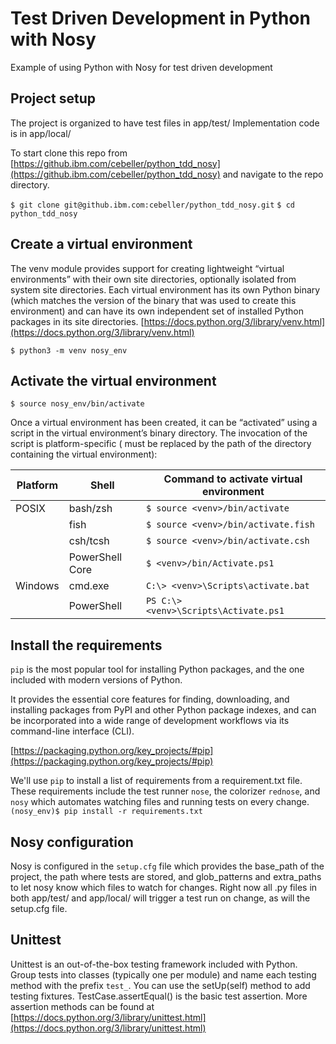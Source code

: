 # Test Driven Development in Python with Nosy
Example of using Python with Nosy for test driven development

## Project setup
The project is organized to have test files in app/test/
Implementation code is in app/local/

To start clone this repo from [https://github.ibm.com/cebeller/python_tdd_nosy](https://github.ibm.com/cebeller/python_tdd_nosy) and navigate to the repo directory.

`$ git clone git@github.ibm.com:cebeller/python_tdd_nosy.git`
`$ cd python_tdd_nosy`

## Create a virtual environment
The venv module provides support for creating lightweight “virtual environments” with their own site directories, optionally isolated from system site directories. Each virtual environment has its own Python binary (which matches the version of the binary that was used to create this environment) and can have its own independent set of installed Python packages in its site directories.
[https://docs.python.org/3/library/venv.html](https://docs.python.org/3/library/venv.html)

`$ python3 -m venv nosy_env`

## Activate the virtual environment

`$ source nosy_env/bin/activate`

Once a virtual environment has been created, it can be “activated” using a script in the virtual environment’s binary directory. The invocation of the script is platform-specific (<venv> must be replaced by the path of the directory containing the virtual environment):

| Platform | Shell | Command to activate virtual environment |
|--|--|--|
| POSIX | bash/zsh | `$ source <venv>/bin/activate` |
| | fish | `$ source <venv>/bin/activate.fish` |
| | csh/tcsh | `$ source <venv>/bin/activate.csh` |
| | PowerShell Core | `$ <venv>/bin/Activate.ps1` |
| Windows | cmd.exe | `C:\> <venv>\Scripts\activate.bat` |
| | PowerShell | `PS C:\> <venv>\Scripts\Activate.ps1` |


## Install the requirements
`pip` is the most popular tool for installing Python packages, and the one included with modern versions of Python.

It provides the essential core features for finding, downloading, and installing packages from PyPI and other Python package indexes, and can be incorporated into a wide range of development workflows via its command-line interface (CLI).

[https://packaging.python.org/key_projects/#pip](https://packaging.python.org/key_projects/#pip)

We'll use `pip` to install a list of requirements from a requirement.txt file.
These requirements include the test runner `nose`, the colorizer `rednose`, and `nosy` which automates watching files and running tests on every change.
`(nosy_env)$ pip install -r requirements.txt`


## Nosy configuration
Nosy is configured in the `setup.cfg` file which provides the base_path of the project, the path where tests are stored, and glob_patterns and extra_paths to let nosy know which files to watch for changes. Right now all .py files in both app/test/ and app/local/ will trigger a test run on change, as will the setup.cfg file.


## Unittest
Unittest is an out-of-the-box testing framework included with Python. Group tests into classes (typically one per module) and name each testing method with the prefix `test_`.
You can use the setUp(self) method to add testing fixtures.
TestCase.assertEqual() is the basic test assertion. More assertion methods can be found at [https://docs.python.org/3/library/unittest.html](https://docs.python.org/3/library/unittest.html)